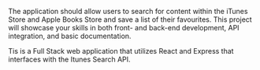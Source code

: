 The application should allow users to search for content within the
iTunes Store and Apple Books Store and save a list of their favourites. This project
will showcase your skills in both front- and back-end development, API integration,
and basic documentation.

Tis is a Full Stack web application that utilizes React and Express that
interfaces with the Itunes Search API.
